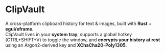 # ClipVault

A cross-platform clipboard history for text & images, built with **Rust** + **egui/eframe**.  
ClipVault lives in your **system tray**, supports a global hotkey (CTRL+SHIFT+V) to toggle the window, and **encrypts your history at rest** using an Argon2-derived key and **XChaCha20-Poly1305**.
